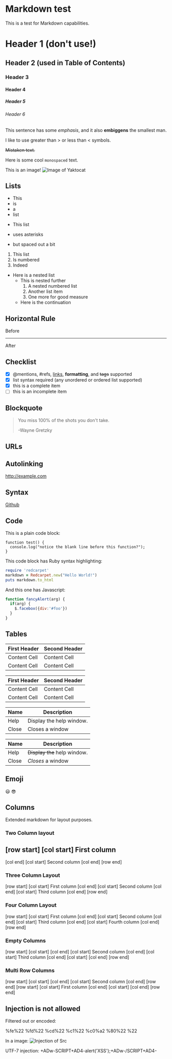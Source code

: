 Markdown test
=============

This is a test for Markdown capabilities.

# Header 1 (don't use!)
## Header 2 (used in Table of Contents)
### Header 3
#### Header 4
##### Header 5
###### Header 6

This sentence has some *emphasis*, and it also **embiggens** the smallest man.

I like to use greater than > or less than < symbols.

~~Mistaken text.~~

Here is some cool `monospaced` text.

This is an image!
![Image of Yaktocat](https://octodex.github.com/images/yaktocat.png)

## Lists
- This
- is
- a
- list

* This list

* uses asterisks

* but spaced out a bit

1. This list
2. Is numbered
3. Indeed

* Here is a nested list
    * This is nested further
        1. A nested numbered list
        2. Another list item
        3. One more for good measure
    * Here is the continuation

## Horizontal Rule

Before

----------

After

## Checklist

- [x] @mentions, #refs, [links](), **formatting**, and <del>tags</del> supported
- [x] list syntax required (any unordered or ordered list supported)
- [x] this is a complete item
- [ ] this is an incomplete item

## Blockquote

> You miss 100% of the shots you don't take.
>
> -Wayne Gretzky

## URLs

## Autolinking
http://example.com

## Syntax
[Github](http://github.com)

## Code

This is a plain code block:

```
function test() {
  console.log("notice the blank line before this function?");
}
```

This code block has Ruby syntax highlighting:

```ruby
require 'redcarpet'
markdown = Redcarpet.new("Hello World!")
puts markdown.to_html
```

And this one has Javascript:

```javascript
function fancyAlert(arg) {
  if(arg) {
    $.facebox({div:'#foo'})
  }
}
```

## Tables
First Header  | Second Header
------------- | -------------
Content Cell  | Content Cell
Content Cell  | Content Cell

| First Header  | Second Header |
| ------------- | ------------- |
| Content Cell  | Content Cell  |
| Content Cell  | Content Cell  |

| Name | Description          |
| ------------- | ----------- |
| Help      | Display the help window.|
| Close     | Closes a window     |

| Name | Description          |
| ------------- | ----------- |
| Help      | ~~Display the~~ help window.|
| Close     | _Closes_ a window     |

## Emoji

:smiley:
:sunglasses:

## Columns

Extended markdown for layout purposes.

### Two Column layout

[row start]
[col start]
First column
----------
[col end]
[col start]
Second column
[col end]
[row end]

### Three Column Layout
[row start]
[col start]
First column
[col end]
[col start]
Second column
[col end]
[col start]
Third column
[col end]
[row end]

### Four Column Layout
[row start]
[col start]
First column
[col end]
[col start]
Second column
[col end]
[col start]
Third column
[col end]
[col start]
Fourth column
[col end]
[row end]

### Empty Columns
[row start]
[col start]
[col end]
[col start]
Second column
[col end]
[col start]
Third column
[col end]
[col start]
[col end]
[row end]

### Multi Row Columns
[row start]
[col start]
[col end]
[col start]
Second column
[col end]
[row end]
[row start]
[col start]
First column
[col end]
[col start]
[col end]
[row end]

## Injection is not allowed

Filtered out or encoded:

<script>alert('bad')</script>
%fe%22
%fd%22
%cd%22
%c1%22
%c0%a2
%80%22
%22

In a image:
![Injection of Src](&#x6A&#x61&#x76&#x61&#x73&#x63&#x72&#x69&#x70&#x74&#x3A&#x61&#x6C&#x65&#x72&#x74&#x28&#x27&#x58&#x53&#x53&#x27&#x29)

UTF-7 injection:
+ADw-SCRIPT+AD4-alert('XSS');+ADw-/SCRIPT+AD4-
